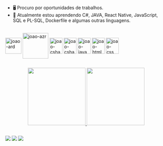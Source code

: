

-  🖥️ Procuro por oportunidades de trabalhos.
-  📝 Atualmente estou aprendendo C#, JAVA, React Native, JavaScript, SQL e PL-SQL, Dockerfile e algumas outras linguagens.
<div style="display: inline_block"><br>
  <img align="center" alt="joao-ard" height="50" width="50" src="https://cdn.jsdelivr.net/gh/devicons/devicon/icons/arduino/arduino-original-wordmark.svg">
  <img align="center" alt="joao-azr" height="80" width="80" src="https://cdn.jsdelivr.net/gh/devicons/devicon/icons/azure/azure-original-wordmark.svg">
  <img align="center" alt="joao-csharp" height="50" width="40" src="https://cdn.jsdelivr.net/gh/devicons/devicon/icons/docker/docker-original-wordmark.svg">
  <img align="center" alt="joao-csharp" height="50" width="40" src="https://cdn.jsdelivr.net/gh/devicons/devicon/icons/csharp/csharp-original.svg">
  <img align="center" alt="joao-java" height="50" width="40" src="https://cdn.jsdelivr.net/gh/devicons/devicon/icons/java/java-original-wordmark.svg">
  <img align="center" alt="joao-html" height="50" width="40" src="https://cdn.jsdelivr.net/gh/devicons/devicon/icons/html5/html5-original-wordmark.svg">
  <img align="center" alt="joao-css" height="50" width="40" src="https://cdn.jsdelivr.net/gh/devicons/devicon/icons/css3/css3-original-wordmark.svg">
</div>

##

<div align="center">
  <a href="https://github.com/joaoikko">
  <img height="180em" src="https://github-readme-stats.vercel.app/api?username=joaoikko&show_icons=true&theme=dark&include_all_commits=true&count_private=true"/>
  <img height="180em" src="https://github-readme-stats.vercel.app/api/top-langs/?username=joaoikko&layout=compact&langs_count=7&theme=dark"/>
</div>

##

<div>
  <a href = "mailto:mrpinote1@gmail.com"><img src="https://img.shields.io/badge/-Gmail-%23333?style=for-the-badge&logo=gmail&logoColor=white" target="_blank"></a>
  <a href="https://www.linkedin.com/in/joão-vitor-ikko-morelli-16a18b196/" target="_blank"><img src="https://img.shields.io/badge/-LinkedIn-%230077B5?style=for-the-badge&logo=linkedin&logoColor=white" target="_blank"></a>
  <a href="https://www.facebook.com/joaovitorim/" target="_blank"><img src="https://img.shields.io/badge/Facebook-1877F2?style=for-the-badge&logo=facebook&logoColor=white" target="_blank"></a>


</div>

